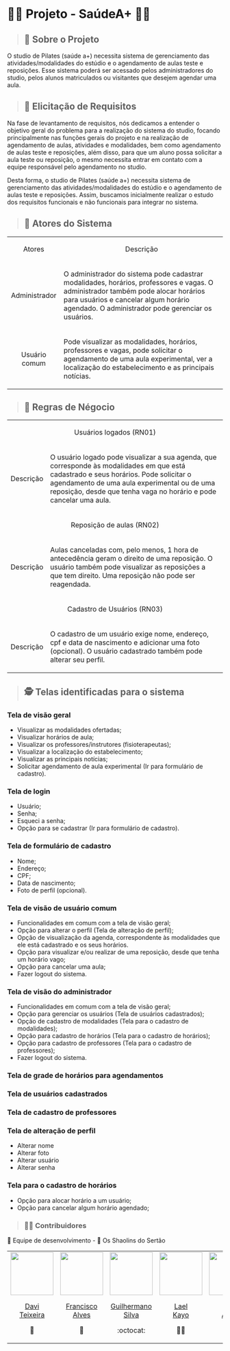 <h1>🧘‍♀️ Projeto - SaúdeA+ 🧘‍♂️</h1>

> <h2>💬 Sobre o Projeto</h2>

<p>
  O studio de Pilates (saúde a+) necessita sistema de gerenciamento das atividades/modalidades do estúdio e o agendamento de aulas teste e reposições. 
  Esse sistema poderá ser acessado pelos administradores do studio, pelos alunos matriculados ou visitantes que desejem agendar uma aula.
</p>

> <h2>📝 Elicitação de Requisitos</h2>

<p>
  Na fase de levantamento de requisitos, nós dedicamos a entender o objetivo geral do problema para a realização do sistema do studio, 
  focando principalmente nas funções gerais do projeto e na realização de agendamento de aulas, atividades e modalidades, bem como agendamento 
  de aulas teste e reposições, além disso, para que um aluno possa solicitar a aula teste ou reposição, o mesmo necessita entrar em contato com 
  a equipe responsável pelo agendamento no studio.
</p>

<p>
  Desta forma, o studio de Pilates (saúde a+) necessita sistema de gerenciamento das atividades/modalidades do estúdio e o agendamento de aulas 
  teste e reposições. Assim, buscamos inicialmente realizar o estudo dos requisitos funcionais e não funcionais para integrar no sistema.
</p>

> <h2>👥 Atores do Sistema</h2>

<table>
  <tr>
    <td align="center">
      <p>Atores</p>
    </td>
    <td align="center">
      <p>Descrição</p>
    </td>
  </tr>
  <tr>
    <td align="center">
      <p>Administrador</p>
    </td>
    <td>
      <p>
        O administrador do sistema pode cadastrar modalidades, horários, professores e vagas.
        O administrador também pode alocar horários para usuários e cancelar algum horário agendado.
        O administrador pode gerenciar os usuários.
      </p>
    </td>
  </tr>
  <tr>
    <td align="center">
      <p>Usuário comum</p>
    </td>
    <td>
      <p>
        Pode visualizar as modalidades, horários, professores e vagas, pode solicitar o agendamento 
        de uma aula experimental, ver a localização do estabelecimento e as principais notícias.
      </p>
    </td>
  </tr>
</table>

> <h2>💼 Regras de Négocio</h2>

<table>
  <tr>
    <td colspan="2" align="center">
      <p>Usuários logados (RN01)<p>
    </td>
  </tr>
  <tr>
    <td align="center">
      <p>Descrição</p>
    </td>
    <td>
      <p>
        O usuário logado pode visualizar a sua agenda, que corresponde às modalidades em que está cadastrado e seus horários. 
        Pode solicitar o agendamento de uma aula experimental ou de uma reposição, desde que tenha vaga no horário e pode cancelar uma aula.
      </p>
    </td>
  </tr>
  <tr>
    <td colspan="2" align="center">
      <p>Reposição de aulas (RN02)<p>
    </td>
  </tr>
  <tr>
    <td align="center">
      <p>Descrição</p>
    </td>
    <td>
      <p>
        Aulas canceladas com, pelo menos, 1 hora de antecedência geram o direito de uma reposição. 
        O usuário também pode visualizar as reposições a que tem direito. Uma reposição não pode ser reagendada.
      </p>
    </td>
  </tr>
  <tr>
    <td colspan="2" align="center">
      <p>Cadastro de Usuários (RN03)<p>
    </td>
  </tr>
  <tr>
    <td align="center">
      <p>Descrição</p>
    </td>
    <td>
      <p>
        O cadastro de um usuário exige nome, endereço, cpf e data de nascimento e adicionar uma foto (opcional). 
        O usuário cadastrado também pode alterar seu perfil.
      </p>
    </td>
  </tr>
</table>

> <h2>🕵️ Telas identificadas para o sistema</h2>

<h3>Tela de visão geral</h3>

- Visualizar as modalidades ofertadas;
- Visualizar horários de aula;
- Visualizar os professores/instrutores (fisioterapeutas);
- Visualizar a localização do estabelecimento;
- Visualizar as principais notícias;
- Solicitar agendamento de aula experimental (Ir para formulário de cadastro).

<h3>Tela de login</h3>

- Usuário;
- Senha;
- Esqueci a senha;
- Opção para se cadastrar (Ir para formulário de cadastro).

<h3>Tela de formulário de cadastro</h3>

- Nome;
- Endereço;
- CPF;
- Data de nascimento;
- Foto de perfil (opcional).

<h3>Tela de visão de usuário comum</h3>

- Funcionalidades em comum com a tela de visão geral;
- Opção para alterar o perfil (Tela de alteração de perfil);
- Opção de visualização da agenda, correspondente às modalidades que ele está cadastrado e os seus horários.
- Opção para visualizar e/ou realizar de uma reposição, desde que tenha um horário vago;
- Opção para cancelar uma aula;
- Fazer logout do sistema.

<h3>Tela de visão do administrador</h3>

- Funcionalidades em comum com a tela de visão geral;
- Opção para gerenciar os usuários (Tela de usuários cadastrados);
- Opção de cadastro de modalidades (Tela para o cadastro de modalidades);
- Opção para cadastro de horários (Tela para o cadastro de horários);
- Opção para cadastro de professores (Tela para o cadastro de professores);
- Fazer logout do sistema.

<h3>Tela de grade de horários para agendamentos</h3>

<h3>Tela de usuários cadastrados</h3>

<h3>Tela de cadastro de professores</h3>

<h3>Tela de alteração de perfil</h3>

- Alterar nome
- Alterar foto
- Alterar usuário
- Alterar senha

<h3>Tela para o cadastro de horários</h3>

- Opção para alocar horário a um usuário;
- Opção para cancelar algum horário agendado;

> <h3> 👨‍💻 Contribuidores </h3>

<p>🚀 Equipe de desenvolvimento - 🌵 Os Shaolins do Sertão</p>

<table align="center">
  <tr align="center">
    <td>
      <a href="https://github.com/daviteixeira-btm">
        <img src="https://avatars.githubusercontent.com/daviteixeira-btm" width=100 />
        <p>Davi <br/>Teixeira</p>
      </a>
      <p>🦇</p>
    </td>
    <td>
      <a href="https://github.com/fco-alves">
        <img src="https://avatars.githubusercontent.com/fco-alves" width=100 />
        <p>Francisco <br/>Alves</p>
      </a>
      <p>🍕</p>
    </td>
    <td>
      <a href="https://github.com/guilhermanosilva">
        <img src="https://avatars.githubusercontent.com/guilhermanosilva" width=100 />
        <p>Guilhermano <br/>Silva</p>
      </a>
      <p>:octocat:</p>
    </td>
    <td>
      <a href="https://github.com/LaelKayo">
        <img src="https://avatars.githubusercontent.com/LaelKayo" width=100 />
        <p>Lael <br/>Kayo</p>
      </a>
      <p>👨‍💻</p>
    </td>
    <td>
      <a href="https://github.com/aSTRonuun">
        <img src="https://avatars.githubusercontent.com/aSTRonuun" width=100 />
        <p>Vitor <br/>Alves</p>
      </a>
      <p>🌌</p>
    </td>
    <td>
      <a href="https://github.com/wesleypavanello">
        <img src="https://avatars.githubusercontent.com/wesleypavanello" width=100 />
        <p>Wesley <br/>Pavanello</p>
      </a>
      <p>🧠</p>
    </td>
  </tr>
</table>
